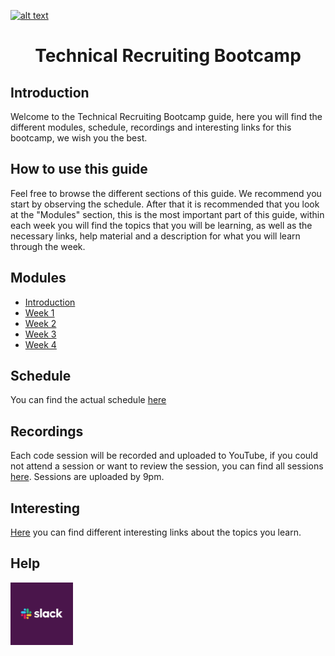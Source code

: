 <a href="https://www.core-code.io/">

![alt text](https://uploads-ssl.webflow.com/5eb2f56932c3562feab232e3/5f73550d00249e7e96c9f3de_Logo.png "corecodeio")

</a>

<h1 align="center">Technical Recruiting Bootcamp</h1>

## Introduction
<p>Welcome to the Technical Recruiting Bootcamp guide, here you will find the different modules, schedule, recordings and interesting links for this bootcamp, we wish you the best.</p>

## How to use this guide
<p>Feel free to browse the different sections of this guide. We recommend you start by observing the schedule. After that it is recommended that you look at the "Modules" section, this is the most important part of this guide, within each week you will find the topics that you will be learning, as well as the necessary links, help material and a description for what you will learn through the week.</p>

## Modules
* [Introduction](src/introduction)
* [Week 1](src/modules/2021/Week1)
* [Week 2](src/modules/2021/Week2) 
* [Week 3](src/modules/2021/Week3) 
* [Week 4](src/modules/2021/Week4)

## Schedule
You can find the actual schedule [here](src/schedule)

## Recordings
Each code session will be recorded and uploaded to YouTube, if you could not attend a session or want to review the session, you can find all sessions [here](https://www.youtube.com/...). Sessions are uploaded by 9pm.

## Interesting
[Here](src/interesting) you can find different interesting links about the topics you learn.

## Help
<img src="src/assets/contact_us/slack.png" width="100px" class="leftAlign">
